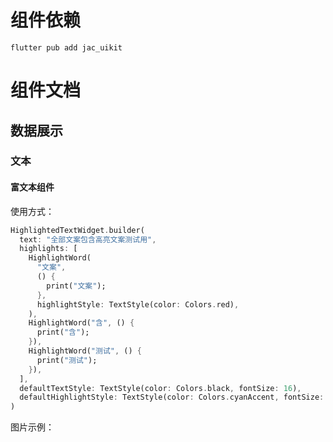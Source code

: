 # 组件依赖

`flutter pub add jac_uikit`

# 组件文档

## 数据展示

### 文本

#### 富文本组件

使用方式：

```dart
HighlightedTextWidget.builder(
  text: "全部文案包含高亮文案测试用",
  highlights: [
    HighlightWord(
      "文案",
      () {
        print("文案");
      },
      highlightStyle: TextStyle(color: Colors.red),
    ),
    HighlightWord("含", () {
      print("含");
    }),
    HighlightWord("测试", () {
      print("测试");
    }),
  ],
  defaultTextStyle: TextStyle(color: Colors.black, fontSize: 16),
  defaultHighlightStyle: TextStyle(color: Colors.cyanAccent, fontSize: 16),
)
```

图片示例：

